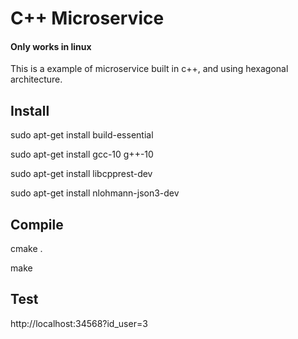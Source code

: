 # C++ Microservice
#### Only works in linux

This is a example of microservice built in c++, and using hexagonal architecture.

## Install

sudo apt-get install build-essential

sudo apt-get install gcc-10 g++-10

sudo apt-get install libcpprest-dev

sudo apt-get install nlohmann-json3-dev


## Compile 

cmake .
 
make


## Test
http://localhost:34568?id_user=3

